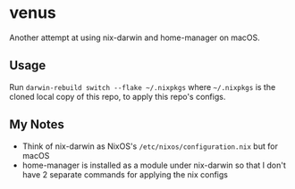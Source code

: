 # venus

Another attempt at using nix-darwin and home-manager on macOS.

## Usage

Run `darwin-rebuild switch --flake ~/.nixpkgs` where `~/.nixpkgs` is the cloned local copy of this repo, to apply this repo's configs.

## My Notes
- Think of nix-darwin as NixOS's `/etc/nixos/configuration.nix` but for macOS
- home-manager is installed as a module under nix-darwin so that I don't have 2 separate commands for applying the nix configs

